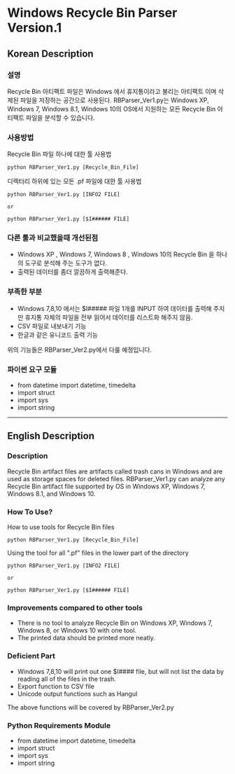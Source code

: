 <h1>Windows Recycle Bin Parser Version.1</h1>

<h2>Korean Description</h2>

<h3>설명</h3>

Recycle Bin 아티팩트 파일은 Windows 에서 휴지통이라고 불리는 아티팩트 이며 삭제된 파일을 저장하는 공간으로 사용된다.
RBParser_Ver1.py는 Windows XP, Windows 7, Windows 8.1, Windows 10의 OS에서 지원하는 모든 Recycle Bin 아티팩트 파일을 분석할 수 있습니다.

<h3>사용방법</h3>

Recycle Bin 파일 하나에 대한 툴 사용법

```
python RBParser_Ver1.py [Recycle_Bin_File]
```

디렉터리 하위에 있는 모든 .pf 파일에 대한 툴 사용법

```
python RBParser_Ver1.py [INFO2 FILE]

or

python RBParser_Ver1.py [$I###### FILE]
```

<h3>다른 툴과 비교했을때 개선된점</h3>

- Windows XP , Windows 7, Windows 8 , Windows 10의 Recycle Bin 을 하나의 도구로 분석해 주는 도구가 없다.
- 출력된 데이터를 좀더 깔끔하게 출력해준다.

<h3>부족한 부분</h3>

- Windows 7,8,10 에서는 $I##### 파일 1개를 INPUT 하여 데이터를 출력해 주지만 휴지통 자체의 파일을 전부 읽어서 데이터를 리스트화 해주지 않음.
- CSV 파일로 내보내기 기능
- 한글과 같은 유니코드 출력 기능

위의 기능들은 RBParser_Ver2.py에서 다룰 예정입니다.

<h3>파이썬 요구 모듈</h3>

- from datetime import datetime, timedelta
- import struct
- import sys
- import string

---

<h2>English Description</h2>

<h3>Description</h3>

Recycle Bin artifact files are artifacts called trash cans in Windows and are used as storage spaces for deleted files.
RBParser_Ver1.py can analyze any Recycle Bin artifact file supported by OS in Windows XP, Windows 7, Windows 8.1, and Windows 10.

<h3>How To Use?</h3>

How to use tools for Recycle Bin files

```
python RBParser_Ver1.py [Recycle_Bin_File]
```

Using the tool for all ".pf" files in the lower part of the directory

```
python RBParser_Ver1.py [INFO2 FILE]

or

python RBParser_Ver1.py [$I###### FILE]
```

<h3>Improvements compared to other tools</h3>

- There is no tool to analyze Recycle Bin on Windows XP, Windows 7, Windows 8, or Windows 10 with one tool.
- The printed data should be printed more neatly.

<h3>Deficient Part</h3>

- Windows 7,8,10 will print out one $I#### file, but will not list the data by reading all of the files in the trash.
- Export function to CSV file
- Unicode output functions such as Hangul

The above functions will be covered by RBParser_Ver2.py

<h3>Python Requirements Module</h3>

- from datetime import datetime, timedelta
- import struct
- import sys
- import string